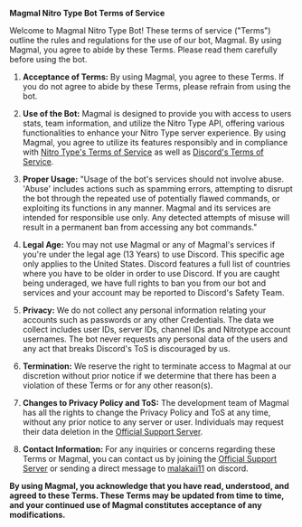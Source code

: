 **Magmal Nitro Type Bot Terms of Service**

Welcome to Magmal Nitro Type Bot! These terms of service ("Terms") outline the rules and regulations for the use of our bot, Magmal. By using Magmal, you agree to abide by these Terms. Please read them carefully before using the bot.

1. **Acceptance of Terms:** By using Magmal, you agree to these Terms. If you do not agree to abide by these Terms, please refrain from using the bot.

2. **Use of the Bot:** Magmal is designed to provide you with access to users stats, team information, and utilize the Nitro Type API, offering various functionalities to enhance your Nitro Type server experience. By using Magmal, you agree to utilize its features responsibly and in compliance with [Nitro Type's Terms of Service](https://www.nitrotype.com/support/tos/) as well as [Discord's Terms of Service](https://discord.com/terms/).

3. **Proper Usage:** "Usage of the bot's services should not involve abuse. 'Abuse' includes actions such as spamming errors, attempting to disrupt the bot through the repeated use of potentially flawed commands, or exploiting its functions in any manner. Magmal and its services are intended for responsible use only. Any detected attempts of misuse will result in a permanent ban from accessing any bot commands."

4. **Legal Age:** You may not use Magmal or any of Magmal's services if you're under the legal age (13 Years) to use Discord. This specific age only applies to the United States. Discord features a full list of countries where you have to be older in order to use Discord. If you are caught being underaged, we have full rights to ban you from our bot and services and your account may be reported to Discord's Safety Team.

6. **Privacy:** We do not collect any personal information relating your accounts such as passwords or any other Credentials. The data we collect includes user IDs, server IDs, channel IDs and Nitrotype account usernames. The bot never requests any personal data of the users and any act that breaks Discord's ToS is discouraged by us.

7. **Termination:** We reserve the right to terminate access to Magmal at our discretion without prior notice if we determine that there has been a violation of these Terms or for any other reason(s).

8. **Changes to Privacy Policy and ToS:** The development team of Magmal has all the rights to change the Privacy Policy and ToS at any time, without any prior notice to any server or user. Individuals may request their data deletion in the [Official Support Server](https://discord.gg/u3dyNmCVfT).

9. **Contact Information:** For any inquiries or concerns regarding these Terms or Magmal, you can contact us by joining the [Official Support Server](https://discord.gg/u3dyNmCVfT) or sending a direct message to [malakaii11](https://discord.com/users/724772394748870718) on discord. 

**By using Magmal, you acknowledge that you have read, understood, and agreed to these Terms. These Terms may be updated from time to time, and your continued use of Magmal constitutes acceptance of any modifications.**
